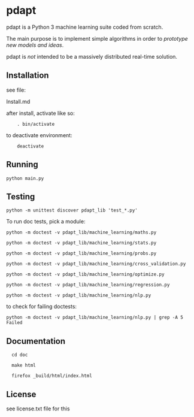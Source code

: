 pdapt
==============================

pdapt is a Python 3 machine learning suite coded from scratch.

The main purpose is to implement simple algorithms in order to
*prototype new models and ideas*.

pdapt is *not* intended to be a massively distributed real-time solution.


Installation
-----------------

see file:

  Install.md

after install, activate like so:

        . bin/activate


to deactivate environment:

        deactivate


Running
-----------------

    python main.py


Testing
-----------------

    python -m unittest discover pdapt_lib 'test_*.py'

To run doc tests, pick a module:

    python -m doctest -v pdapt_lib/machine_learning/maths.py

    python -m doctest -v pdapt_lib/machine_learning/stats.py

    python -m doctest -v pdapt_lib/machine_learning/probs.py

    python -m doctest -v pdapt_lib/machine_learning/cross_validation.py

    python -m doctest -v pdapt_lib/machine_learning/optimize.py

    python -m doctest -v pdapt_lib/machine_learning/regression.py

    python -m doctest -v pdapt_lib/machine_learning/nlp.py


to check for failing doctests:

    python -m doctest -v pdapt_lib/machine_learning/nlp.py | grep -A 5 Failed


Documentation
---------------

      cd doc

      make html

      firefox _build/html/index.html


License
---------------

see license.txt file for this



